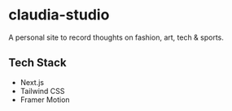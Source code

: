 # claudia-studio

A personal site to record thoughts on fashion, art, tech & sports.

## Tech Stack

- Next.js
- Tailwind CSS
- Framer Motion
